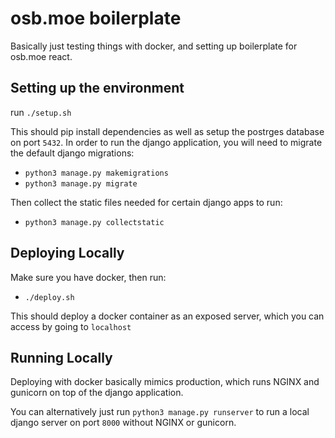 # osb.moe boilerplate

Basically just testing things with docker, and setting up boilerplate for osb.moe react.

## Setting up the environment

run `./setup.sh`

This should pip install dependencies as well as setup the postrges database on port `5432`. In order to run the django application, you will need to migrate the default django migrations:

- `python3 manage.py makemigrations`
- `python3 manage.py migrate`

Then collect the static files needed for certain django apps to run:

- `python3 manage.py collectstatic`

## Deploying Locally

Make sure you have docker, then run:

- `./deploy.sh`

This should deploy a docker container as an exposed server, which you can access by going to `localhost`

## Running Locally

Deploying with docker basically mimics production, which runs NGINX and gunicorn on top of the django application.

You can alternatively just run `python3 manage.py runserver` to run a local django server on port `8000` without NGINX or gunicorn.
